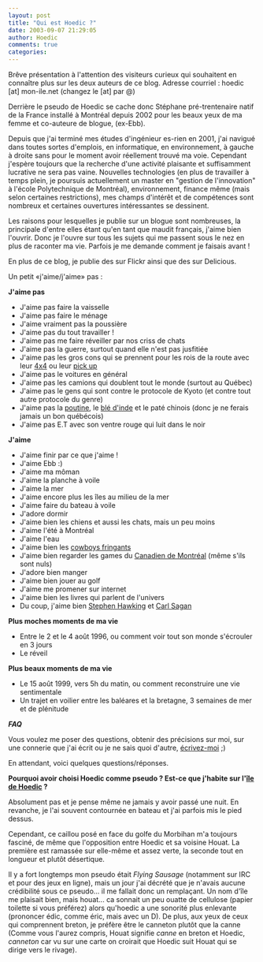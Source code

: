 ```yaml
---
layout: post
title: "Qui est Hoedic ?"
date: 2003-09-07 21:29:05
author: Hoedic
comments: true
categories: 
---
```



Brêve présentation à l'attention des visiteurs curieux qui souhaitent en connaître plus sur les deux auteurs de ce blog.
Adresse courriel : hoedic [at] mon-ile.net (changez le [at] par @)

Derrière le pseudo de Hoedic se cache donc Stéphane pré-trentenaire natif de la France installé à Montréal depuis 2002 pour les beaux yeux de ma femme et co-auteure de blogue,  (ex-Ebb).

Depuis que j'ai terminé mes études d'ingénieur es-rien en 2001, j'ai navigué dans toutes sortes d'emplois, en informatique, en environnement, à gauche à droite sans pour le moment avoir réellement trouvé ma voie. Cependant j'espère toujours que la recherche d'une activité plaisante et suffisamment lucrative ne sera pas vaine. Nouvelles technologies (en plus de travailler à temps plein, je poursuis actuellement un master en "gestion de l'innovation" à l'école Polytechnique de Montréal), environnement, finance même (mais selon certaines restrictions), mes champs d'intérêt et de compétences sont nombreux et certaines ouvertures intéressantes se dessinent.

Les raisons pour lesquelles je publie sur un blogue sont nombreuses, la principale d'entre elles étant qu'en tant que maudit français, j'aime bien l'ouvrir. Donc je l'ouvre sur tous les sujets qui me passent sous le nez en plus de raconter ma vie. Parfois je me demande comment je faisais avant !

En plus de ce blog, je publie des  sur Flickr ainsi que des  sur Delicious.

Un petit «j'aime/j'aime» pas :

**J'aime pas**
-  J'aime pas faire la vaisselle
-  J'aime pas faire le ménage
-  J'aime vraiment pas la poussière
-  J'aime pas du tout travailler !
-  J'aime pas me faire réveiller par nos criss de chats
-  J'aime pas la guerre, surtout quand elle n'est pas jusfitiée
-  J'aime pas les gros cons qui se prennent pour les rois de la route avec leur <a href="http://www.hummer.com/hummerjsp/index.jsp" target="_blank">4x4</a> ou leur <a href="http://www.dodge.com/best_values/ram_2500_3500.html" target="_blank">pick up</a>
-  J'aime pas le voitures en général
-  J'aime pas les camions qui doublent tout le monde (surtout au Québec)
-  J'aime pas le gens qui sont contre le protocole de Kyoto (et contre tout autre protocole du genre)
-  J'aime pas la <a href="http://www.aei.ca/~fuzzy14/poutine.html" target="_blank" title="D'la bonne poutine !">poutine</a>, le <a href="http://www.ouellette001.com/vivre/V9930BleInde111.htm" target="_blank" title="Du maïs quoi">blé d'inde</a> et le paté chinois (donc je ne ferais jamais un bon québécois)
-  J'aime pas E.T avec son ventre rouge qui luit dans le noir

**J'aime**
-  J'aime finir par ce que j'aime !
-  J'aime Ebb :)
-  J'aime ma môman
-  J'aime la planche à voile
-  J'aime la mer
-  J'aime encore plus les îles au milieu de la mer
-  J'aime faire du bateau à voile
-  J'adore dormir
-  J'aime bien les chiens et aussi les chats, mais un peu moins
-  J'aime l'été à Montréal
-  J'aime l'eau
-  J'aime bien les <a href="http://www.cowboysfringants.com/" target="_blank" title="Attache ta tuque">cowboys fringants</a>
-  J'aime bien regarder les games du <a href="http://www.canadiens.com/" target="_blank" title="Canadian Hockey">Canadien de Montréal</a> (même s'ils sont nuls)
-  J'adore bien manger
-  J'aime bien jouer au golf
-  J'aime me promener sur internet
-  J'aime bien les livres qui parlent de l'univers
-  Du coup, j'aime bien <a href="http://www.hawking.org.uk/home/hindex.html" target="_blank" title="The Universe in a Nutshell">Stephen Hawking</a> et <a href="http://www.american-buddha.com/sagan.bio.htm" target="_blank" title="Cosmos">Carl Sagan</a>

**Plus moches moments de ma vie**
-  Entre le 2 et le 4 août 1996, ou comment voir tout son monde s'écrouler en 3 jours
-  Le réveil

**Plus beaux moments de ma vie**
-  Le 15 août 1999, vers 5h du matin, ou comment reconstruire une vie sentimentale
-  Un trajet en voilier entre les baléares et la bretagne, 3 semaines de mer et de plénitude


***FAQ***

Vous voulez me poser des questions, obtenir des précisions sur moi, sur une connerie que j'ai écrit ou je ne sais quoi d'autre, <a href="mailto:hoedic[arobace]mon-ile.org" title="Remplacez [arobace] par @">écrivez-moi</a> ;)

En attendant, voici quelques questions/réponses.

**Pourquoi avoir choisi Hoedic comme pseudo ? Est-ce que j'habite sur l'<a href="http://ecohoedic.chez.tiscali.fr/" title="Hoedic par ses enfants">île de Hoedic</a> ?**

Absolument pas et je pense même ne jamais y avoir passé une nuit. En revanche, je l'ai souvent contournée en bateau et j'ai parfois mis le pied dessus.

Cependant, ce caillou posé en face du golfe du Morbihan m'a toujours fasciné, de même que l'opposition entre Hoedic et sa voisine Houat. La première est ramassée sur elle-même et assez verte, la seconde tout en longueur et plutôt désertique.

Il y a fort longtemps mon pseudo était *Flying Sausage* (notamment sur IRC et pour des jeux en ligne), mais un jour j'ai décrété que je n'avais aucune crédibilité sous ce pseudo... il me fallait donc un remplaçant. Un nom d'île me plaisait bien, mais houat... ca sonnait un peu ouatte de cellulose (papier toilette si vous préférez) alors qu'hoedic a une sonorité plus enlevante (prononcer édic, comme éric, mais avec un D). De plus, aux yeux de ceux qui comprennent breton, je préfère être le canneton plutôt que la canne (Comme vous l'aurez compris, Houat signifie *canne* en breton et Hoedic, *canneton* car vu sur une carte on croirait que Hoedic suit Houat qui se dirige vers le rivage).